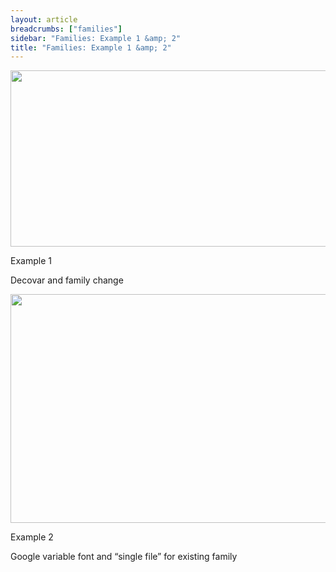 ```yaml
---
layout: article
breadcrumbs: ["families"]
sidebar: "Families: Example 1 &amp; 2"
title: "Families: Example 1 &amp; 2"
---
```

<img alt="" src="https://lh4.googleusercontent.com/dfnbFQemKZVVNffkMJ-ukYBWAw3MFRzlKjyg3SLi3hQSB6WXcE_e8ae1AHzlw28RB_RjiDDmgmdUqER7k4-lnUbzVM4v7a-eyv1JfoX-7y4ftBhiWeBj2Ni23IyVAEtmBQ" style="width: 624.00px; height: 281.33px; margin-left: 0.00px; margin-top: 0.00px; transform: rotate(0.00rad) translateZ(0px); -webkit-transform: rotate(0.00rad) translateZ(0px);" title="">

Example 1

Decovar and family change

<img alt="" src="https://lh3.googleusercontent.com/tW_6Xki9P4RA1NAl1-QUb3Ed0IJzzKEN5PfDf1EGNd_jJkv5o4MwIT6HoSYsa0sAfU8dLtwhm146vaUpHDKzV1JSpLDykLVqKAb7Zk-j-_toBF2Fq6mcjal-ntRvoGHiyg" style="width: 624.00px; height: 366.67px; margin-left: 0.00px; margin-top: 0.00px; transform: rotate(0.00rad) translateZ(0px); -webkit-transform: rotate(0.00rad) translateZ(0px);" title="">

Example 2

Google variable font and “single file” for existing family
